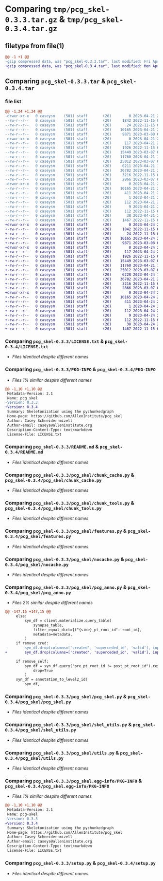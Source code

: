 # Comparing `tmp/pcg_skel-0.3.3.tar.gz` & `tmp/pcg_skel-0.3.4.tar.gz`

## filetype from file(1)

```diff
@@ -1 +1 @@
-gzip compressed data, was "pcg_skel-0.3.3.tar", last modified: Fri Apr 21 20:17:47 2023, max compression
+gzip compressed data, was "pcg_skel-0.3.4.tar", last modified: Mon Apr 24 20:05:00 2023, max compression
```

## Comparing `pcg_skel-0.3.3.tar` & `pcg_skel-0.3.4.tar`

### file list

```diff
@@ -1,24 +1,24 @@
-drwxr-xr-x   0 caseysm    (501) staff       (20)        0 2023-04-21 20:17:47.782776 pcg_skel-0.3.3/
--rw-r--r--   0 caseysm    (501) staff       (20)     1842 2022-11-15 01:01:33.000000 pcg_skel-0.3.3/LICENSE.txt
--rw-r--r--   0 caseysm    (501) staff       (20)       24 2022-11-15 01:01:33.000000 pcg_skel-0.3.3/MANIFEST.in
--rw-r--r--   0 caseysm    (501) staff       (20)    10165 2023-04-21 20:17:47.782168 pcg_skel-0.3.3/PKG-INFO
--rw-r--r--   0 caseysm    (501) staff       (20)     9871 2023-03-08 00:43:18.000000 pcg_skel-0.3.3/README.md
-drwxr-xr-x   0 caseysm    (501) staff       (20)        0 2023-04-21 20:17:47.781076 pcg_skel-0.3.3/pcg_skel/
--rw-r--r--   0 caseysm    (501) staff       (20)      117 2023-04-21 20:17:35.000000 pcg_skel-0.3.3/pcg_skel/__init__.py
--rw-r--r--   0 caseysm    (501) staff       (20)     1926 2022-11-15 01:01:33.000000 pcg_skel-0.3.3/pcg_skel/chunk_cache.py
--rw-r--r--   0 caseysm    (501) staff       (20)    15449 2023-03-07 01:08:41.000000 pcg_skel-0.3.3/pcg_skel/chunk_tools.py
--rw-r--r--   0 caseysm    (501) staff       (20)    11760 2023-04-21 18:23:20.000000 pcg_skel-0.3.3/pcg_skel/features.py
--rw-r--r--   0 caseysm    (501) staff       (20)    25012 2023-03-07 01:08:41.000000 pcg_skel-0.3.3/pcg_skel/nocache.py
--rw-r--r--   0 caseysm    (501) staff       (20)     6211 2023-04-21 18:54:26.000000 pcg_skel-0.3.3/pcg_skel/pcg_anno.py
--rw-r--r--   0 caseysm    (501) staff       (20)    36782 2023-04-21 20:14:20.000000 pcg_skel-0.3.3/pcg_skel/pcg_skel.py
--rw-r--r--   0 caseysm    (501) staff       (20)     3216 2022-11-15 01:01:33.000000 pcg_skel-0.3.3/pcg_skel/skel_utils.py
--rw-r--r--   0 caseysm    (501) staff       (20)     2866 2023-03-07 01:08:41.000000 pcg_skel-0.3.3/pcg_skel/utils.py
-drwxr-xr-x   0 caseysm    (501) staff       (20)        0 2023-04-21 20:17:47.781924 pcg_skel-0.3.3/pcg_skel.egg-info/
--rw-r--r--   0 caseysm    (501) staff       (20)    10165 2023-04-21 20:17:47.000000 pcg_skel-0.3.3/pcg_skel.egg-info/PKG-INFO
--rw-r--r--   0 caseysm    (501) staff       (20)      411 2023-04-21 20:17:47.000000 pcg_skel-0.3.3/pcg_skel.egg-info/SOURCES.txt
--rw-r--r--   0 caseysm    (501) staff       (20)        1 2023-04-21 20:17:47.000000 pcg_skel-0.3.3/pcg_skel.egg-info/dependency_links.txt
--rw-r--r--   0 caseysm    (501) staff       (20)      112 2023-04-21 20:17:47.000000 pcg_skel-0.3.3/pcg_skel.egg-info/requires.txt
--rw-r--r--   0 caseysm    (501) staff       (20)        9 2023-04-21 20:17:47.000000 pcg_skel-0.3.3/pcg_skel.egg-info/top_level.txt
--rw-r--r--   0 caseysm    (501) staff       (20)      112 2022-11-15 01:01:33.000000 pcg_skel-0.3.3/requirements.txt
--rw-r--r--   0 caseysm    (501) staff       (20)       38 2023-04-21 20:17:47.782872 pcg_skel-0.3.3/setup.cfg
--rw-r--r--   0 caseysm    (501) staff       (20)     1467 2022-11-15 01:01:33.000000 pcg_skel-0.3.3/setup.py
+drwxr-xr-x   0 caseysm    (501) staff       (20)        0 2023-04-24 20:05:00.391821 pcg_skel-0.3.4/
+-rw-r--r--   0 caseysm    (501) staff       (20)     1842 2022-11-15 01:01:33.000000 pcg_skel-0.3.4/LICENSE.txt
+-rw-r--r--   0 caseysm    (501) staff       (20)       24 2022-11-15 01:01:33.000000 pcg_skel-0.3.4/MANIFEST.in
+-rw-r--r--   0 caseysm    (501) staff       (20)    10165 2023-04-24 20:05:00.391572 pcg_skel-0.3.4/PKG-INFO
+-rw-r--r--   0 caseysm    (501) staff       (20)     9871 2023-03-08 00:43:18.000000 pcg_skel-0.3.4/README.md
+drwxr-xr-x   0 caseysm    (501) staff       (20)        0 2023-04-24 20:05:00.390197 pcg_skel-0.3.4/pcg_skel/
+-rw-r--r--   0 caseysm    (501) staff       (20)      117 2023-04-24 20:04:52.000000 pcg_skel-0.3.4/pcg_skel/__init__.py
+-rw-r--r--   0 caseysm    (501) staff       (20)     1926 2022-11-15 01:01:33.000000 pcg_skel-0.3.4/pcg_skel/chunk_cache.py
+-rw-r--r--   0 caseysm    (501) staff       (20)    15449 2023-03-07 01:08:41.000000 pcg_skel-0.3.4/pcg_skel/chunk_tools.py
+-rw-r--r--   0 caseysm    (501) staff       (20)    11760 2023-04-21 18:23:20.000000 pcg_skel-0.3.4/pcg_skel/features.py
+-rw-r--r--   0 caseysm    (501) staff       (20)    25012 2023-03-07 01:08:41.000000 pcg_skel-0.3.4/pcg_skel/nocache.py
+-rw-r--r--   0 caseysm    (501) staff       (20)     6228 2023-04-24 19:45:23.000000 pcg_skel-0.3.4/pcg_skel/pcg_anno.py
+-rw-r--r--   0 caseysm    (501) staff       (20)    36782 2023-04-21 20:14:20.000000 pcg_skel-0.3.4/pcg_skel/pcg_skel.py
+-rw-r--r--   0 caseysm    (501) staff       (20)     3216 2022-11-15 01:01:33.000000 pcg_skel-0.3.4/pcg_skel/skel_utils.py
+-rw-r--r--   0 caseysm    (501) staff       (20)     2866 2023-03-07 01:08:41.000000 pcg_skel-0.3.4/pcg_skel/utils.py
+drwxr-xr-x   0 caseysm    (501) staff       (20)        0 2023-04-24 20:05:00.391240 pcg_skel-0.3.4/pcg_skel.egg-info/
+-rw-r--r--   0 caseysm    (501) staff       (20)    10165 2023-04-24 20:05:00.000000 pcg_skel-0.3.4/pcg_skel.egg-info/PKG-INFO
+-rw-r--r--   0 caseysm    (501) staff       (20)      411 2023-04-24 20:05:00.000000 pcg_skel-0.3.4/pcg_skel.egg-info/SOURCES.txt
+-rw-r--r--   0 caseysm    (501) staff       (20)        1 2023-04-24 20:05:00.000000 pcg_skel-0.3.4/pcg_skel.egg-info/dependency_links.txt
+-rw-r--r--   0 caseysm    (501) staff       (20)      112 2023-04-24 20:05:00.000000 pcg_skel-0.3.4/pcg_skel.egg-info/requires.txt
+-rw-r--r--   0 caseysm    (501) staff       (20)        9 2023-04-24 20:05:00.000000 pcg_skel-0.3.4/pcg_skel.egg-info/top_level.txt
+-rw-r--r--   0 caseysm    (501) staff       (20)      112 2022-11-15 01:01:33.000000 pcg_skel-0.3.4/requirements.txt
+-rw-r--r--   0 caseysm    (501) staff       (20)       38 2023-04-24 20:05:00.391884 pcg_skel-0.3.4/setup.cfg
+-rw-r--r--   0 caseysm    (501) staff       (20)     1467 2022-11-15 01:01:33.000000 pcg_skel-0.3.4/setup.py
```

### Comparing `pcg_skel-0.3.3/LICENSE.txt` & `pcg_skel-0.3.4/LICENSE.txt`

 * *Files identical despite different names*

### Comparing `pcg_skel-0.3.3/PKG-INFO` & `pcg_skel-0.3.4/PKG-INFO`

 * *Files 1% similar despite different names*

```diff
@@ -1,10 +1,10 @@
 Metadata-Version: 2.1
 Name: pcg_skel
-Version: 0.3.3
+Version: 0.3.4
 Summary: Skeletonization using the pychunkedgraph
 Home-page: https://github.com/AllenInstitute/pcg_skel
 Author: Casey Schneider-mizell
 Author-email: caseys@alleninstitute.org
 Description-Content-Type: text/markdown
 License-File: LICENSE.txt
```

### Comparing `pcg_skel-0.3.3/README.md` & `pcg_skel-0.3.4/README.md`

 * *Files identical despite different names*

### Comparing `pcg_skel-0.3.3/pcg_skel/chunk_cache.py` & `pcg_skel-0.3.4/pcg_skel/chunk_cache.py`

 * *Files identical despite different names*

### Comparing `pcg_skel-0.3.3/pcg_skel/chunk_tools.py` & `pcg_skel-0.3.4/pcg_skel/chunk_tools.py`

 * *Files identical despite different names*

### Comparing `pcg_skel-0.3.3/pcg_skel/features.py` & `pcg_skel-0.3.4/pcg_skel/features.py`

 * *Files identical despite different names*

### Comparing `pcg_skel-0.3.3/pcg_skel/nocache.py` & `pcg_skel-0.3.4/pcg_skel/nocache.py`

 * *Files identical despite different names*

### Comparing `pcg_skel-0.3.3/pcg_skel/pcg_anno.py` & `pcg_skel-0.3.4/pcg_skel/pcg_anno.py`

 * *Files 2% similar despite different names*

```diff
@@ -147,15 +147,15 @@
     else:
         syn_df = client.materialize.query_table(
             synapse_table,
             filter_equal_dict={f"{side}_pt_root_id": root_id},
             metadata=metadata,
         )
     if remove_crud:
-        syn_df.drop(columns=['created', 'superceded_id', 'valid'], inplace=True)
+        syn_df.drop(columns=['created', 'superceded_id', 'valid'], inplace=True, errors='ignore')
 
     if remove_self:
         syn_df = syn_df.query("pre_pt_root_id != post_pt_root_id").reset_index(
             drop=True
         )
     syn_df = annotation_to_level2_id(
         syn_df,
```

### Comparing `pcg_skel-0.3.3/pcg_skel/pcg_skel.py` & `pcg_skel-0.3.4/pcg_skel/pcg_skel.py`

 * *Files identical despite different names*

### Comparing `pcg_skel-0.3.3/pcg_skel/skel_utils.py` & `pcg_skel-0.3.4/pcg_skel/skel_utils.py`

 * *Files identical despite different names*

### Comparing `pcg_skel-0.3.3/pcg_skel/utils.py` & `pcg_skel-0.3.4/pcg_skel/utils.py`

 * *Files identical despite different names*

### Comparing `pcg_skel-0.3.3/pcg_skel.egg-info/PKG-INFO` & `pcg_skel-0.3.4/pcg_skel.egg-info/PKG-INFO`

 * *Files 1% similar despite different names*

```diff
@@ -1,10 +1,10 @@
 Metadata-Version: 2.1
 Name: pcg-skel
-Version: 0.3.3
+Version: 0.3.4
 Summary: Skeletonization using the pychunkedgraph
 Home-page: https://github.com/AllenInstitute/pcg_skel
 Author: Casey Schneider-mizell
 Author-email: caseys@alleninstitute.org
 Description-Content-Type: text/markdown
 License-File: LICENSE.txt
```

### Comparing `pcg_skel-0.3.3/setup.py` & `pcg_skel-0.3.4/setup.py`

 * *Files identical despite different names*


